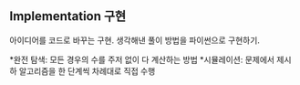 ## Implementation 구현

아이디어를 코드로 바꾸는 구현.
생각해낸 풀이 방법을 파이썬으로 구현하기.

*완전 탐색: 모든 경우의 수를 주저 없이 다 계산하는 방법
*시뮬레이션: 문제에서 제시하 알고리즘을 한 단계씩 차례대로 직접 수행
